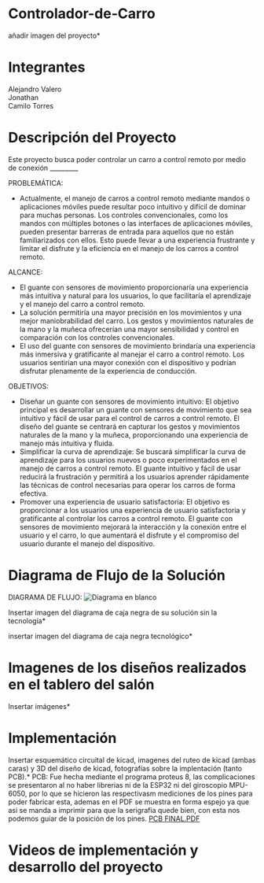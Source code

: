 # Controlador-de-Carro

añadir imagen del proyecto*

# Integrantes
Alejandro Valero<br />
Jonathan<br />
Camilo Torres<br />

# Descripción del Proyecto
Este proyecto busca poder controlar un carro a control remoto por medio de conexión _________ 

PROBLEMÁTICA:<br />
- Actualmente, el manejo de carros a control remoto mediante mandos o aplicaciones móviles puede resultar poco intuitivo y difícil de dominar para muchas personas. Los controles convencionales, como los mandos con múltiples botones o las interfaces de aplicaciones móviles, pueden presentar barreras de entrada para aquellos que no están familiarizados con ellos. Esto puede llevar a una experiencia frustrante y limitar el disfrute y la eficiencia en el manejo de los carros a control remoto.

ALCANCE:<br />
- El guante con sensores de movimiento proporcionaría una experiencia más intuitiva y natural para los usuarios, lo que facilitaría el aprendizaje y el manejo del carro a control remoto.
- La solución permitiría una mayor precisión en los movimientos y una mejor maniobrabilidad del carro. Los gestos y movimientos naturales de la mano y la muñeca ofrecerían una mayor sensibilidad y control en comparación con los controles convencionales.
- El uso del guante con sensores de movimiento brindaría una experiencia más inmersiva y gratificante al manejar el carro a control remoto. Los usuarios sentirían una mayor conexión con el dispositivo y podrían disfrutar plenamente de la experiencia de conducción.

OBJETIVOS:<br />
- Diseñar un guante con sensores de movimiento intuitivo: El objetivo principal es desarrollar un guante con sensores de movimiento que sea intuitivo y fácil de usar para el control de carros a control remoto. El diseño del guante se centrará en capturar los gestos y movimientos naturales de la mano y la muñeca, proporcionando una experiencia de manejo más intuitiva y fluida.
- Simplificar la curva de aprendizaje: Se buscará simplificar la curva de aprendizaje para los usuarios nuevos o poco experimentados en el manejo de carros a control remoto. El guante intuitivo y fácil de usar reducirá la frustración y permitirá a los usuarios aprender rápidamente las técnicas de control necesarias para operar los carros de forma efectiva.
- Promover una experiencia de usuario satisfactoria: El objetivo es proporcionar a los usuarios una experiencia de usuario satisfactoria y gratificante al controlar los carros a control remoto. El guante con sensores de movimiento mejorará la interacción y la conexión entre el usuario y el carro, lo que aumentará el disfrute y el compromiso del usuario durante el manejo del dispositivo.

# Diagrama de Flujo de la Solución
DIAGRAMA DE FLUJO:
![Diagrama en blanco](https://github.com/Controlador-de-Carro/Dumentacion/assets/137632667/5792136f-9b92-474c-9dac-3117a216cd4a)

Insertar imagen del diagrama de caja negra de su solución sin la tecnología*

insertar imagen del diagrama de caja negra tecnológico*

# Imagenes de los diseños realizados en el tablero del salón

Insertar imágenes*

# Implementación

Insertar esquemático circuital de kicad, imagenes del ruteo de kicad (ambas caras) y 3D del diseño de kicad, fotografías sobre la implentación (tanto PCB).*
PCB: Fue hecha mediante el programa proteus 8, las complicaciones se presentaron al no haber librerias ni de la ESP32 ni del giroscopio MPU-6050, por lo que se hicieron las respectivasm mediciones de los pines para poder fabricar esta, ademas en el PDF se muestra en forma espejo ya que asi se manda a imprimir para que la serigrafia quede bien, con esta nos podemos guiar de la posición de los pines.
[PCB FINAL.PDF](https://github.com/Controlador-de-Carro/Dumentacion/files/11861697/PCB.FINAL.PDF)

# Videos de implementación y desarrollo del proyecto
